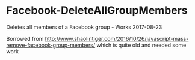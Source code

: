 # Facebook-DeleteAllGroupMembers
Deletes all members of a Facebook group - Works 2017-08-23

Borrowed from http://www.shaolintiger.com/2016/10/26/javascript-mass-remove-facebook-group-members/
which is quite old and needed some work
